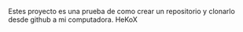 Estes proyecto es una prueba de como crear un repositorio y clonarlo desde github a mi computadora.
HeKoX

